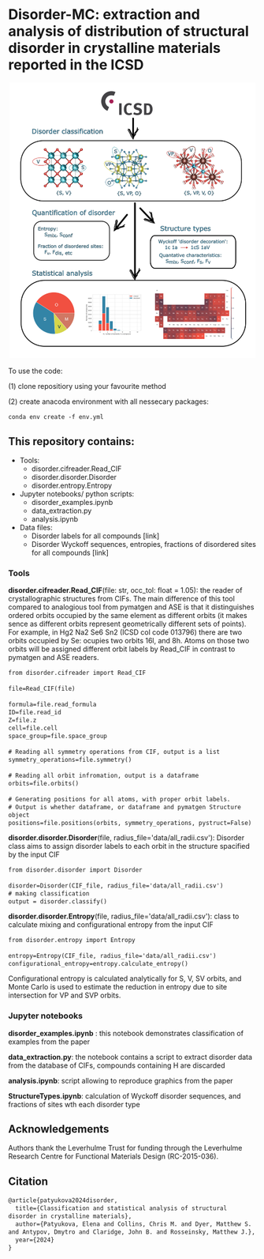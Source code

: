 # Disorder-MC: extraction and analysis of distribution of structural disorder in crystalline materials reported in the ICSD

<p align="center">
  <img src="data/paper-idea-small.png" width="500"/>
</p>

To use the code:

(1) clone repositiory using your favourite method

(2) create anacoda environment with all nessecary packages:
```
conda env create -f env.yml
```

## This repository contains:
<ul>
      <li>Tools:
      <ul>
        <li> disorder.cifreader.Read_CIF </li>
        <li> disorder.disorder.Disorder </li>
        <li> disorder.entropy.Entropy </li>
      </ul>
      </li>
      <li>Jupyter notebooks/ python scripts:
      <ul>
        <li> disorder_examples.ipynb </li>
        <li> data_extraction.py </li>
        <li> analysis.ipynb </li>
      </ul>
      </li>
      <li>Data files:
      <ul>
        <li> Disorder labels for all compounds [link] </li>
        <li> Disorder Wyckoff sequences, entropies, fractions of disordered sites for all compounds [link] </li>
      </ul>
      </li>
</ul>

### Tools

**disorder.cifreader.Read_CIF**(file: str, occ_tol: float = 1.05): the reader of crystallographic structures from CIFs. The main difference of this tool compared to analogious tool from pymatgen and ASE is that it distinguishes ordered orbits occupied by the same element as different orbits (it makes sence as different orbits represent geometrically different sets of points). For example, in Hg2 Na2 Se6 Sn2 (ICSD col code 013796) there are two orbits occupied by Se: ocupies two orbits 16l, and 8h. Atoms on those two orbits will be assigned different orbit labels by Read_CIF in contrast to pymatgen and ASE readers. 

```
from disorder.cifreader import Read_CIF

file=Read_CIF(file)

formula=file.read_formula
ID=file.read_id
Z=file.z
cell=file.cell
space_group=file.space_group

# Reading all symmetry operations from CIF, output is a list
symmetry_operations=file.symmetry()

# Reading all orbit infromation, output is a dataframe
orbits=file.orbits()

# Generating positions for all atoms, with proper orbit labels.
# Output is whether dataframe, or dataframe and pymatgen Structure object
positions=file.positions(orbits, symmetry_operations, pystruct=False)

```

**disorder.disorder.Disorder**(file, radius_file='data/all_radii.csv'): Disorder class aims to assign disorder labels to each orbit in the structure spacified by the input CIF

```
from disorder.disorder import Disorder

disorder=Disorder(CIF_file, radius_file='data/all_radii.csv')
# making classification
output = disorder.classify()
```

**disorder.disorder.Entropy**(file, radius_file='data/all_radii.csv'): class to calculate mixing and configurational entropy from the input CIF

```
from disorder.entropy import Entropy

entropy=Entropy(CIF_file, radius_file='data/all_radii.csv')
configurational_entropy=entropy.calculate_entropy()
```
Configurational entropy is calculated analytically for S, V, SV orbits, and Monte Carlo is used to estimate the reduction in entropy due to site intersection for VP and SVP orbits.

### Jupyter notebooks

**disorder_examples.ipynb** : this notebook demonstrates classification of examples from the paper

**data_extraction.py**: the notebook contains a script to extract disorder data from the database of CIFs, compounds containing H are discarded

**analysis.ipynb**:  script allowing to reproduce graphics from the paper

**StructureTypes.ipynb**: calculation of Wyckoff disorder sequences, and fractions of sites wth each disorder type

## Acknowledgements

Authors thank the Leverhulme Trust for funding through the Leverhulme Research Centre for Functional Materials Design (RC-2015-036).

## Citation

```
@article{patyukova2024disorder,
  title={Classification and statistical analysis of structural disorder in crystalline materials},
  author={Patyukova, Elena and Collins, Chris M. and Dyer, Matthew S. and Antypov, Dmytro and Claridge, John B. and Rosseinsky, Matthew J.},
  year={2024}
}
```



